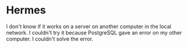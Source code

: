 # Hermes
I don't know if it works on a server on another computer in the local network. I couldn't try it because PostgreSQL gave an error on my other computer.
I couldn't solve the error.
